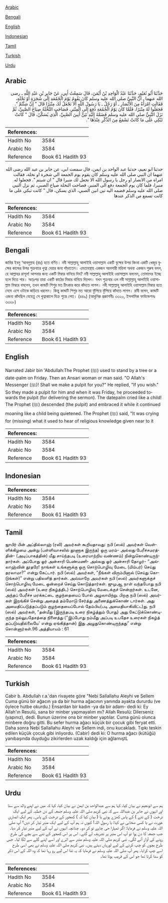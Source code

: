 [Arabic](#arabic)

[Bengali](#bengali)

[English](#english)

[Indonesian](#indonesian)

[Tamil](#tamil)

[Turkish](#turkish)

[Urdu](#urdu)

## Arabic


<div dir="rtl" lang="ar" style={{fontSize:'larger',backgroundColor:'#f8f9fa',padding:20}}>
حَدَّثَنَا أَبُو نُعَيْمٍ، حَدَّثَنَا عَبْدُ الْوَاحِدِ بْنُ أَيْمَنَ، قَالَ سَمِعْتُ أَبِي، عَنْ جَابِرِ بْنِ عَبْدِ اللَّهِ ـ رضى الله عنهما ـ أَنَّ النَّبِيَّ صلى الله عليه وسلم كَانَ يَقُومُ يَوْمَ الْجُمُعَةِ إِلَى شَجَرَةٍ أَوْ نَخْلَةٍ، فَقَالَتِ امْرَأَةٌ مِنَ الأَنْصَارِ ـ أَوْ رَجُلٌ ـ يَا رَسُولَ اللَّهِ أَلاَ نَجْعَلُ لَكَ مِنْبَرًا قَالَ ‏"‏ إِنْ شِئْتُمْ ‏"‏‏.‏ فَجَعَلُوا لَهُ مِنْبَرًا، فَلَمَّا كَانَ يَوْمُ الْجُمُعَةِ دُفِعَ إِلَى الْمِنْبَرِ، فَصَاحَتِ النَّخْلَةُ صِيَاحَ الصَّبِيِّ، ثُمَّ نَزَلَ النَّبِيُّ صلى الله عليه وسلم فَضَمَّهُ إِلَيْهِ تَئِنُّ أَنِينَ الصَّبِيِّ، الَّذِي يُسَكَّنُ، قَالَ ‏"‏ كَانَتْ تَبْكِي عَلَى مَا كَانَتْ تَسْمَعُ مِنَ الذِّكْرِ عِنْدَهَا ‏"‏‏.‏
</div>
<div style={{backgroundColor:'#f8f9fa',padding:20, marginBottom: 10}}><table> <thead> <tr> <th>References:</th> <th></th> </tr> </thead> <tbody><tr><td>Hadith No</td><td>3584</td></tr><tr><td>Arabic No</td><td>3584</td></tr><tr><td>Reference</td><td>Book 61 Hadith 93</td></tr></tbody></table></div>


<div dir="rtl" lang="ar" style={{fontSize:'larger',backgroundColor:'#f8f9fa',padding:20}}>
حدثنا ابو نعيم، حدثنا عبد الواحد بن ايمن، قال سمعت ابي، عن جابر بن عبد الله رضى الله عنهما ان النبي صلى الله عليه وسلم كان يقوم يوم الجمعة الى شجرة او نخلة، فقالت امراة من الانصار او رجل يا رسول الله الا نجعل لك منبرا قال " ان شيتم ". فجعلوا له منبرا، فلما كان يوم الجمعة دفع الى المنبر، فصاحت النخلة صياح الصبي، ثم نزل النبي صلى الله عليه وسلم فضمه اليه تين انين الصبي، الذي يسكن، قال " كانت تبكي على ما كانت تسمع من الذكر عندها
</div>
<div style={{backgroundColor:'#f8f9fa',padding:20, marginBottom: 10}}><table> <thead> <tr> <th>References:</th> <th></th> </tr> </thead> <tbody><tr><td>Hadith No</td><td>3584</td></tr><tr><td>Arabic No</td><td>3584</td></tr><tr><td>Reference</td><td>Book 61 Hadith 93</td></tr></tbody></table></div>

## Bengali


<div dir="ltr" lang="bn" style={{fontSize:'larger',backgroundColor:'#f8f9fa',padding:20}}>
জাবির ইবনু ‘আবদুল্লাহ (রাঃ) হতে বর্ণিত। নবী সাল্লাল্লাহু আলাইহি ওয়াসাল্লাম একটি বৃক্ষের উপর কিংবা একটি খেজুর বৃক্ষের কান্ডের উপর শুক্রবারে খুত্বা দেয়ার জন্য দাঁড়াতেন। এমতাবস্থায় একজন আনসারী মহিলা অথবা একজন পুরুষ বলল, হে আল্লাহর রাসূল! আপনার জন্য একটি মিম্বার বানিয়ে দিব? নবী সাল্লাল্লাহু আলাইহি ওয়াসাল্লাম বললেন, তোমাদের ইচ্ছে হলে দিতে পার। অতঃপর তারা একটি কাঠের মিম্বার বানিয়ে দিলেন। যখন শুক্রবার এল নবী সাল্লাল্লাহু আলাইহি ওয়াসাল্লাম মিম্বরে বসলেন, তখন কান্ডটি শিশুর মত চীৎকার করে কাঁদতে লাগল। নবী সাল্লাল্লাহু আলাইহি ওয়াসাল্লাম মিম্বার হতে নেমে এসে ওটাকে জড়িয়ে ধরলেন। কিন্তু কান্ডটি শিশুর মত আরো ফুঁপিয়ে ফুঁপিয়ে কাঁদতে লাগল। রাবী বলেন, কান্ডটি এজন্য কাঁদছিল যেহেতু সে খুত্বাকালে যিক্র শুন্তে পেত। (৪৪৯) (আধুনিক প্রকাশনীঃ ৩৩২০, ইসলামিক ফাউন্ডেশনঃ ৩৩২৮)
</div>
<div style={{backgroundColor:'#f8f9fa',padding:20, marginBottom: 10}}><table> <thead> <tr> <th>References:</th> <th></th> </tr> </thead> <tbody><tr><td>Hadith No</td><td>3584</td></tr><tr><td>Arabic No</td><td>3584</td></tr><tr><td>Reference</td><td>Book 61 Hadith 93</td></tr></tbody></table></div>

## English


<div dir="ltr" lang="en" style={{fontSize:'larger',backgroundColor:'#f8f9fa',padding:20}}>
Narrated Jabir bin 'Abdullah:The Prophet (ﷺ) used to stand by a tree or a date-palm on Friday. Then an Ansari woman or man said. "O Allah's Messenger (ﷺ)! Shall we make a pulpit for you?" He replied, "If you wish." So they made a pulpit for him and when it was Friday, he proceeded towards the pulpit (for delivering the sermon). The datepalm cried like a child! The Prophet (ﷺ) descended (the pulpit) and embraced it while it continued moaning like a child being quietened. The Prophet (ﷺ) said, "It was crying for (missing) what it used to hear of religious knowledge given near to it
</div>
<div style={{backgroundColor:'#f8f9fa',padding:20, marginBottom: 10}}><table> <thead> <tr> <th>References:</th> <th></th> </tr> </thead> <tbody><tr><td>Hadith No</td><td>3584</td></tr><tr><td>Arabic No</td><td>3584</td></tr><tr><td>Reference</td><td>Book 61 Hadith 93</td></tr></tbody></table></div>

## Indonesian


<div dir="ltr" lang="id" style={{fontSize:'larger',backgroundColor:'#f8f9fa',padding:20}}>

</div>
<div style={{backgroundColor:'#f8f9fa',padding:20, marginBottom: 10}}><table> <thead> <tr> <th>References:</th> <th></th> </tr> </thead> <tbody><tr><td>Hadith No</td><td>3584</td></tr><tr><td>Arabic No</td><td>3584</td></tr><tr><td>Reference</td><td>Book 61 Hadith 93</td></tr></tbody></table></div>

## Tamil


<div dir="ltr" lang="ta" style={{fontSize:'larger',backgroundColor:'#f8f9fa',padding:20}}>
ஜாபிர் பின் அப்தில்லாஹ் (ரலி) அவர்கள் கூறியதாவது: நபி (ஸல்) அவர்கள் வெள்ளிக்கிழமை அன்று (பள்ளிவாசலில் தூணாக இருந்த) ஒரு மரம்- அல்லது பேரீச்சமரத்தின்- (அடிப்பாகத்தின்) மீது சாய்ந்தபடி (உரையாற்றிய வண்ணம்) நின்றுகொண்டிருந்தார்கள். அப்போது ஓர் அன்சாரி பெண்மணி- அல்லது ஓர் அன்சாரி தோழர்- “அல்லாஹ்வின் தூதரே! நாங்கள் உங்களுக்கு ஒரு சொற்பொழிவு மேடை (மிம்பர்) செய்து தரலாமா?” என்று கேட்டார். நபி (ஸல்) அவர்கள், “நீங்கள் விரும்பினால் (செய்து கொடுங்கள்)” என்று பதிலளித் தார்கள். அவ்வாறே அவர்கள் நபி (ஸல்) அவர்களுக்குச் சொற்பொழிவு மேடை ஒன்றைச் செய்து கொடுத்தார்கள். ஜுமுஆ நாள் வந்தபோது நபி (ஸல்) அவர்கள் (உரை நிகழ்த்திட) சொற்பொழிவு மேடைக்குச் சென்றார்கள். உடனே, அந்தப் பேரீச்ச மரக்கட்டை குழந்தையைப் போல் அழலாயிற்று. பிறகு நபி (ஸல்) அவர்கள் இறங்கிச் சென்று அதைத் தம்மோடு சேர்த்து அணைத்துக்கொண் டார்கள். அது அமைதிப்படுத்தப்படும் குழந்தையைப்போல் தேம்பிய(படி அமைதியாகிவிட்ட)து. நபி (ஸல்) அவர்கள், “தன்மீது (இருந்தபடி உரை நிகழ்த்தும் போது) அது கேட்டுக்கொண்டிருந்த நல்லுபதேசத்தை நினைத்து (“இப்போது நம்மீது அப்படி உபதேச உரைகள் நிகழ்த் தப்படுவதில்லையே' என்று ஏங்கித்தான்) இது அழுதுகொண்டிருந்தது” என்று சொன்னார்கள்.96 அத்தியாயம் : 61
</div>
<div style={{backgroundColor:'#f8f9fa',padding:20, marginBottom: 10}}><table> <thead> <tr> <th>References:</th> <th></th> </tr> </thead> <tbody><tr><td>Hadith No</td><td>3584</td></tr><tr><td>Arabic No</td><td>3584</td></tr><tr><td>Reference</td><td>Book 61 Hadith 93</td></tr></tbody></table></div>

## Turkish


<div dir="ltr" lang="tr" style={{fontSize:'larger',backgroundColor:'#f8f9fa',padding:20}}>
Cabir b. Abdullah r.a.'dan rivayete göre "Nebi Sallallahu Aleyhi ve Sellem Cuma günü bir ağacın ya da bir hurma ağacının yanında ayakta dururdu (ve öylece hutbe okurdu.) Ensardan bir kadın -ya da bir adam- dedi ki: Ey Allah'ın Resulü, sana bir minber yapmayalım mı? Allah Resulü: Dilerseniz (yapınız), dedi. Bunun üzerine ona bir minber yaptılar. Cuma günü olunca minbere doğru gitti. Bu sefer hurma ağacı küçük bir çocuk gibi feryat etti. Daha sonra Nebi Sallallahu Aleyhi ve Sellem indi, onu kucakladı. Tıpkı teskin edilen küçük çocuk gibi inliyordu. (Cabir) dedi ki: O hurma ağacı (kütüğü) yanıbaşında duyduğu zikirlerden uzak kaldığı için ağlarnıştL
</div>
<div style={{backgroundColor:'#f8f9fa',padding:20, marginBottom: 10}}><table> <thead> <tr> <th>References:</th> <th></th> </tr> </thead> <tbody><tr><td>Hadith No</td><td>3584</td></tr><tr><td>Arabic No</td><td>3584</td></tr><tr><td>Reference</td><td>Book 61 Hadith 93</td></tr></tbody></table></div>

## Urdu


<div dir="rtl" lang="ur" style={{fontSize:'larger',backgroundColor:'#f8f9fa',padding:20}}>
ہم سے ابونعیم نے بیان کیا، کہا ہم سے عبدالواحد بن ایمن نے بیان کیا، کہا کہ میں نے اپنے والد سے سنا اور انہوں نے جابر بن عبداللہ سے کہ نبی کریم صلی اللہ علیہ وسلم جمعہ کے دن خطبہ کے لیے ایک درخت ( کے تنے ) کے پاس کھڑے ہوتے یا ( بیان کیا کہ ) کھجور کے درخت کے پاس۔ پھر ایک انصاری عورت نے یا کسی صحابی نے کہا: یا رسول اللہ! کیوں نہ ہم آپ کے لیے ایک منبر تیار کر دیں؟ آپ صلی اللہ علیہ وسلم نے فرمایا: اگر تمہارا جی چاہے تو کر دو۔ چنانچہ انہوں نے آپ کے لیے منبر تیار کر دیا۔ جب جمعہ کا دن ہوا تو آپ اس منبر پر تشریف لے گئے۔ اس پر اس کھجور کے تنے سے بچے کی طرح رونے کی آواز آنے لگی۔ نبی کریم صلی اللہ علیہ وسلم منبر سے اترے اور اسے اپنے گلے سے لگا لیا۔ جس طرح بچوں کو چپ کرنے کے لیے لوریاں دیتے ہیں۔ نبی کریم صلی اللہ علیہ وسلم نے بھی اسی طرح اسے چپ کرایا۔ پھر آپ صلی اللہ علیہ وسلم نے فرمایا کہ یہ تنا اس لیے رو رہا تھا کہ وہ اللہ کے اس ذکر کو سنا کرتا تھا جو اس کے قریب ہوتا تھا۔
</div>
<div style={{backgroundColor:'#f8f9fa',padding:20, marginBottom: 10}}><table> <thead> <tr> <th>References:</th> <th></th> </tr> </thead> <tbody><tr><td>Hadith No</td><td>3584</td></tr><tr><td>Arabic No</td><td>3584</td></tr><tr><td>Reference</td><td>Book 61 Hadith 93</td></tr></tbody></table></div>